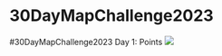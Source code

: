 # 30DayMapChallenge2023
#30DayMapChallenge2023
Day 1: Points
![](C:\Users\li\Working\Blender\Kakheti_rtveli\Kakheti_Rtveli_2022.gif)
